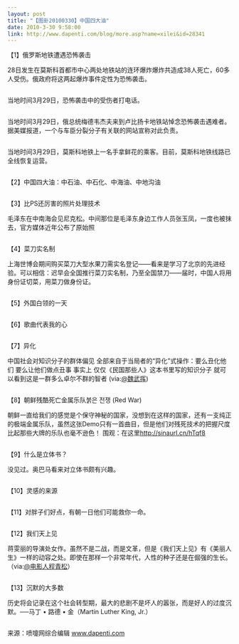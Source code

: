 ```yaml
---
layout: post
title: "【图卦20100330】中国四大油"
date: 2010-3-30 9:58:00
link: http://www.dapenti.com/blog/more.asp?name=xilei&id=28341
---
```


<div class="oblog_text" align="left">
<p>
	【1】俄罗斯地铁遭遇恐怖袭击
</p>
<p>
	28日发生在莫斯科首都市中心两处地铁站的连环爆炸爆炸共造成38人死亡，60多人受伤。俄政府将这两起爆炸事件定性为恐怖袭击。
</p>
<p>
	<img src="http://ptimg.org:88/dapenti/ERNJVCYQ/133b8l.jpg" alt=""> 
</p>
<p>
	当地时间3月29日，恐怖袭击中的受伤者打电话。
</p>
<p>
	<img src="http://ptimg.org:88/dapenti/ERNJWvuO/H6HwX.jpg" alt=""> 
</p>
<p>
	当地时间3月29日，俄总统梅德韦杰夫来到卢比扬卡地铁站悼念恐怖袭击遇难者。据美媒报道，一个与车臣分裂分子有关联的网站宣称对此负责。
</p>
<p>
	<img src="http://ptimg.org:88/dapenti/ERNJVstS/TJ0eO.jpg" alt=""> 
</p>
<p>
	当地时间3月29日，莫斯科地铁上一名手拿鲜花的乘客。目前，莫斯科地铁线路已全线恢复运营。
</p>
<p>
	<img src="http://ptimg.org:88/dapenti/ERNJWGOF/dSkOX.jpg" alt=""> 
</p>
<p>
	【2】中国四大油：中石油、中石化、中海油、中地沟油
</p>
<p>
	<img src="http://ptimg.org:88/dapenti/ERNJUSry/UscwU.jpg" alt=""> 
</p>
<p>
	【3】比PS还厉害的照片处理技术
</p>
<p>
	毛泽东在中南海会见尼克松。中间那位是毛泽东身边工作人员张玉凤，一度也被抹去，官方媒体近年公布了原始照
</p>
<p>
	<img src="http://ptimg.org:88/dapenti/ERNJV9kd/b5omz.jpg" alt=""> 
</p>
<p>
	【4】菜刀实名制
</p>
<p>
	上海世博会期间购买菜刀大型水果刀需实名登记——看来是学习了北京的先进经验。可以相信：迟早会全国推行菜刀实名制，乃至全国禁刀——届时，中国人将用身份证切菜，用菜刀做身份证。
</p>
<p>
	<img src="http://ptimg.org:88/dapenti/ERNJUC7U/S16i2.jpg" alt=""> 
</p>
<p>
	【5】外国白领的一天
</p>
<p>
	<img src="http://ptimg.org:88/dapenti/ERNJWibZ/5y71a.jpg" alt=""> 
</p>
<p>
	【6】歌曲代表我的心
</p>
<p>
	<img src="http://ptimg.org:88/dapenti/ERNJXbOz/BWAoV.jpg" alt=""> 
</p>
<p>
	【7】异化
</p>
<p>
	中国社会对知识分子的群体偏见 全部来自于当局者的“异化”式操作：要么丑化他们 要么让他们做点丑事 事实上 仅仅《民国那些人》这本书里写的知识分子 就可以看到这是一群多么卓尔不群的智者 (via:<a href="http://t.sina.com.cn/1639138142">@魏武挥</a>)
</p>
<p>
	<img src="http://ptimg.org:88/dapenti/ERNJWGsO/zLfgq.jpg" alt=""> 
</p>
<p>
	【8】朝鲜残酷死亡金属乐队&#48521;&#51008; &#51204;&#51137; (Red War)
</p>
<p>
	朝鲜一直给我们的感觉是个保守神秘的国家，没想到在这样的国家，还有一支纯正的极端金属乐队，虽然这张Demo只有一首曲目，但是他们对残死技术的把握尺度比起那些大牌的乐队也毫不逊色！ 围观：在这里<a href="http://sinaurl.cn/hTqf8" target="_blank">http://sinaurl.cn/hTqf8</a> 
</p>
<p>
	<img src="http://ptimg.org:88/dapenti/ERNJWYIz/EqCei.jpg" alt=""> 
</p>
<p>
	【9】什么是立体书？
</p>
<p>
	没见过。奥巴马看来对立体书颇有兴趣。
</p>
<p>
	<img src="http://ptimg.org:88/dapenti/ERNJXMvn/2S06.jpg" alt=""> 
</p>
<p>
	【10】灵感的来源
</p>
<p>
	<img src="http://ptimg.org:88/dapenti/ERNJXoLs/U3Jf9.jpg" alt=""> 
</p>
<p>
	【11】对胖子们好点，有朝一日他们可能救你一命。
</p>
<p>
	<img src="http://ptimg.org:88/dapenti/ERNJUY9V/MJbxU.jpg" alt=""> 
</p>
<p>
	【12】我们天上见
</p>
<p>
	蒋雯丽的导演处女作。虽然不是二战，而是文革，但是《我们天上见》有《美丽人生》一样的动容之处。即使在那样一个非常年代，人性的种子还是在倔强的生长。（via:<a href="http://t.sina.com.cn/n/%E7%94%B5%E5%BD%B1%E4%BA%BA%E7%A8%8B%E9%9D%92%E6%9D%BE">@电影人程青松</a>）
</p>
<p>
	<img src="http://ptimg.org:88/dapenti/ERNJXCiH/4c01R.jpg" alt=""> 
</p>
<p>
	【13】沉默的大多数
</p>
<p>
	历史将会记录在这个社会转型期，最大的悲剧不是坏人的嚣张，而是好人的过度沉默。──马丁 &#8226; 路德 &#8226; 金（Martin Luther King, Jr.）
</p>
<p>
	<img src="http://ptimg.org:88/dapenti/ERNJXTNP/53BjM.jpg" alt=""> 
</p>
<p>
	来源：喷嚏网综合编辑 <a href="http://www.dapenti.com">www.dapenti.com</a> 
</p>
</div>